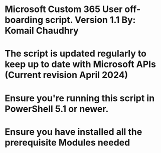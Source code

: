 # Microsoft Custom 365 User off-boarding script. Version 1.1 By: Komail Chaudhry
# The script is updated regularly to keep up to date with Microsoft APIs (Current revision April 2024)
# Ensure you're running this script in PowerShell 5.1 or newer.
# Ensure you have installed all the prerequisite Modules needed
